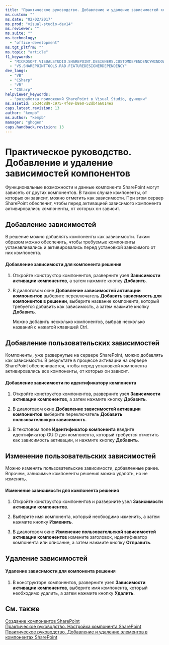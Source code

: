 ```yaml
---
title: "Практическое руководство. Добавление и удаление зависимостей компонентов | Microsoft Docs"
ms.custom: ""
ms.date: "02/02/2017"
ms.prod: "visual-studio-dev14"
ms.reviewer: ""
ms.suite: ""
ms.technology: 
  - "office-development"
ms.tgt_pltfrm: ""
ms.topic: "article"
f1_keywords: 
  - "MICROSOFT.VISUALSTUDIO.SHAREPOINT.DESIGNERS.CUSTOMDEPENDENCYWINDOW"
  - "VS.SHAREPOINTTOOLS.RAD.FEATUREDESIGNERDEPENDENCY"
dev_langs: 
  - "VB"
  - "CSharp"
  - "VB"
  - "CSharp"
helpviewer_keywords: 
  - "разработка приложений SharePoint в Visual Studio, функции"
ms.assetid: 2b34c8d9-c975-4fe9-b8e0-52db4a6014ea
caps.latest.revision: 13
author: "kempb"
ms.author: "kempb"
manager: "ghogen"
caps.handback.revision: 13
---
```

# Практическое руководство. Добавление и удаление зависимостей компонентов
  Функциональные возможности и данные компонента SharePoint могут зависеть от других компонентов.  В таком случае компоненты, от которых он зависит, можно отметить как зависимости.  При этом сервер SharePoint обеспечит, чтобы перед активацией зависимого компонента активировались компоненты, от которых он зависит.  
  
## Добавление зависимостей  
 В решение можно добавлять компоненты как зависимости.  Таким образом можно обеспечить, чтобы требуемые компоненты устанавливались и активировались перед установкой зависимого от них компонента.  
  
#### Добавление зависимости для компонента решения  
  
1.  Откройте конструктор компонентов, разверните узел **Зависимости активации компонентов**, а затем нажмите кнопку **Добавить**.  
  
2.  В диалоговом окне **Добавление зависимостей активации компонентов** выберите переключатель **Добавить зависимость для компонентов в решении**, выберите название компонента, который требуется добавить как зависимость, а затем нажмите кнопку **Добавить**.  
  
     Можно добавить несколько компонентов, выбрав несколько названий c нажатой клавишей Ctrl.  
  
## Добавление пользовательских зависимостей  
 Компоненты, уже развернутые на сервере SharePoint, можно добавлять как зависимости.  В результате в процессе активации на сервере SharePoint обеспечивается, чтобы перед установкой компонента активировались все компоненты, от которых он зависит.  
  
#### Добавление зависимости по идентификатору компонента  
  
1.  Откройте конструктор компонентов, разверните узел **Зависимости активации компонентов**, а затем нажмите кнопку **Добавить**.  
  
2.  В диалоговом окне **Добавление зависимостей активации компонентов** выберите переключатель **Добавить пользовательскую зависимость**.  
  
3.  В текстовом поле **Идентификатор компонента** введите идентификатор GUID для компонента, который требуется отметить как зависимость активации, и нажмите кнопку **Добавить**.  
  
## Изменение пользовательских зависимостей  
 Можно изменять пользовательские зависимости, добавленные ранее.  Впрочем, зависимые компоненты решения можно удалять, но не изменять.  
  
#### Изменение зависимости для компонента решения  
  
1.  Откройте конструктор компонентов и разверните узел **Зависимости активации компонентов**.  
  
2.  Выберите имя компонента, который необходимо изменить, а затем нажмите кнопку **Изменить**.  
  
3.  В диалоговом окне **Изменение пользовательской зависимостей активации компонентов** измените заголовок, идентификатор компонента или описание, а затем нажмите кнопку **Отправить**.  
  
## Удаление зависимостей  
  
#### Удаление зависимости для компонента решения  
  
1.  В конструкторе компонентов, разверните узел **Зависимости активации компонентов**, выберите имя компонента, который необходимо удалить, а затем нажмите кнопку **Удалить**.  
  
## См. также  
 [Создание компонентов SharePoint](../sharepoint/creating-sharepoint-features.md)   
 [Практическое руководство. Настройка компонента SharePoint](../sharepoint/how-to-customize-a-sharepoint-feature.md)   
 [Практическое руководство. Добавление и удаление элементов в компонентах SharePoint](../sharepoint/how-to-add-and-remove-items-to-sharepoint-features.md)  
  
  